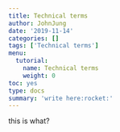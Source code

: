 ```yaml
---
title: Technical terms
author: JohnJung
date: '2019-11-14'
categories: []
tags: ['Technical terms']
menu:
  tutorial:
    name: Technical terms
    weight: 0
toc: yes
type: docs
summary: 'write here:rocket:' 
---
```



this is what?


